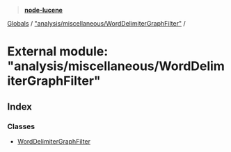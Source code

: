 > **[node-lucene](../README.md)**

[Globals](../README.md) / ["analysis/miscellaneous/WordDelimiterGraphFilter"](_analysis_miscellaneous_worddelimitergraphfilter_.md) /

# External module: "analysis/miscellaneous/WordDelimiterGraphFilter"

## Index

### Classes

* [WordDelimiterGraphFilter](../classes/_analysis_miscellaneous_worddelimitergraphfilter_.worddelimitergraphfilter.md)